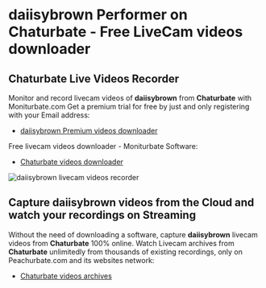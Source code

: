 # daiisybrown Performer on Chaturbate - Free LiveCam videos downloader

## Chaturbate Live Videos Recorder

Monitor and record livecam videos of **daiisybrown** from **Chaturbate** with Moniturbate.com
Get a premium trial for free by just and only registering with your Email address:
* [daiisybrown Premium videos downloader](https://moniturbate.com/request-demo-licence-key.html)

Free livecam videos downloader - Moniturbate Software:
* [Chaturbate videos downloader](https://moniturbate.com/moniturbate-download-software.html)

![daiisybrown livecam videos recorder](https://peachurnet.com/templates/moniturbate-software.png)


## Capture daiisybrown videos from the Cloud and watch your recordings on Streaming

Without the need of downloading a software, capture **daiisybrown** livecam videos from **Chaturbate** 100% online.
Watch Livecam archives from **Chaturbate** unlimitedly from thousands of existing recordings, only on Peachurbate.com and its websites network:
* [Chaturbate videos archives](https://peachurnet.com/)